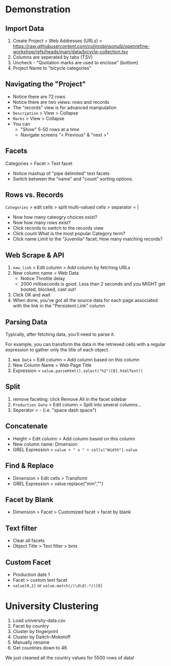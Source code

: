 # Demonstration

## Import Data

1. Create Project > Web Addresses (URLs) > https://raw.githubusercontent.com/colinrobinsonuib/openrefine-workshop/refs/heads/main/data/bicycle-collection.tsv
2. Columns are seperated by tabs (TSV)
3. Uncheck - "Quotation marks are used to enclose" (bottom)
4. Project Name to "bicycle categories"

## Navigating the "Project"
- Notice there are 72 rows
- Notice there are two views: rows and records
- The "records" view is for advanced manipulation
- `Description` > View > Collapse
- `Marks` > View > Collapse
- You can
   - "Show" 5-50 rows at a time
   - Navigate screens "< Previous" & "next >"

## Facets

Categories > Facet > Text facet

- Notice mashup of "pipe delimited" text facets
- Switch between the "name" and "count" sorting options.

## Rows vs. Records

`Categories` > edit cells > split multi-valued cells > separator = |

- Now how many cateogry choices exist?
- Now how many rows exist?
- Click records to switch to the records view
- Click count What is the most popular Category term?
- Click name Limit to the "Juvenilia" facet; How many matching records?

## Web Scrape & API

1. `new_link` > Edit column > Add column by fetching URLs
2. New column name = Web Data
   - Notice Throttle delay
   - 2000 milliseconds is good. Less than 2 seconds and you MIGHT get booted, blocked, cast out!
3. Click OK and wait
4. When done, you’ve got all the source data for each page associated with the link in the "Persistent Link" column

## Parsing Data

Typically, after fetching data, you’ll need to parse it.

For example, you can transform the data in the retrieved cells with a regular expression to gather only the title of each object.

1. `Web Data` > Edit column > Add column based on this column
2. New Column Name = Web Page Title
3. Expression = `value.parseHtml().select("h2")[0].htmlText()`

## Split
1. remove faceting: click Remove All in the facet sidebar
2. `Production Date` > Edit column > Split into several columns…
3. Seperator = - (i.e. "space dash space")

## Concatenate
- Height > Edit column > Add column based on this column
- New column name: Dimension
- GREL Expression = `value + " x " + cells["Width"].value`

## Find & Replace
- Dimension > Edit cells > Transform
- GREL Expression = value.replace("mm","")

## Facet by Blank
- Dimension > Facet > Customized facet > facet by blank

## Text filter
- Clear all facets
- Object Title > Text filter > bmx

## Custom Facet
- Production date 1
- Facet > custom text facet
- `value[0,2]` or `value.match(/(\d\d).*/)[0]`

# University Clustering
1. Load university-data.csv
2. Facet by country
3. Cluster by fingerprint
4. Cluster by Daitch-Mokotoff
5. Manually rename
6. Get countries down to 46

We just cleaned all the country values for 5500 rows of data!
